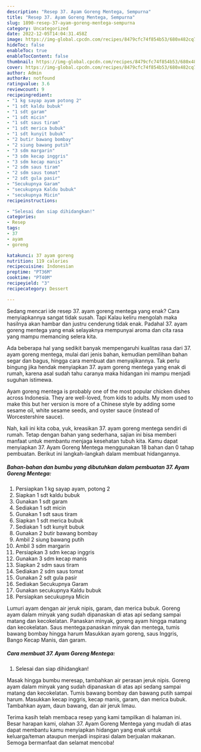```yaml
---
description: "Resep 37. Ayam Goreng Mentega, Sempurna"
title: "Resep 37. Ayam Goreng Mentega, Sempurna"
slug: 1890-resep-37-ayam-goreng-mentega-sempurna
category: Uncategorized
date: 2022-12-05T14:04:31.458Z
image: https://img-global.cpcdn.com/recipes/8479cfc74f854b53/680x482cq70/37-ayam-goreng-mentega-foto-resep-utama.jpg
hideToc: false
enableToc: true
enableTocContent: false
thumbnail: https://img-global.cpcdn.com/recipes/8479cfc74f854b53/680x482cq70/37-ayam-goreng-mentega-foto-resep-utama.jpg
cover: https://img-global.cpcdn.com/recipes/8479cfc74f854b53/680x482cq70/37-ayam-goreng-mentega-foto-resep-utama.jpg
author: Admin
authorAv: notfound
ratingvalue: 3.6
reviewcount: 9
recipeingredient:
- "1 kg sayap ayam potong 2"
- "1 sdt kaldu bubuk"
- "1 sdt garam"
- "1 sdt micin"
- "1 sdt saus tiram"
- "1 sdt merica bubuk"
- "1 sdt kunyit bubuk"
- "2 butir bawang bombay"
- "2 siung bawang putih"
- "3 sdm margarin"
- "3 sdm kecap inggris"
- "3 sdm kecap manis"
- "2 sdm saus tiram"
- "2 sdm saus tomat"
- "2 sdt gula pasir"
- "Secukupnya Garam"
- "secukupnya Kaldu bubuk"
- "secukupnya Micin"
recipeinstructions:

- "Selesai dan siap dihidangkan!"
categories:
- Resep
tags:
- 37
- ayam
- goreng

katakunci: 37 ayam goreng 
nutrition: 119 calories
recipecuisine: Indonesian
preptime: "PT36M"
cooktime: "PT40M"
recipeyield: "3"
recipecategory: Dessert

---
```



Sedang mencari ide resep 37. ayam goreng mentega yang enak? Cara menyiapkannya sangat tidak susah. Tapi Kalau keliru mengolah maka hasilnya akan hambar dan justru cenderung tidak enak. Padahal 37. ayam goreng mentega yang enak selayaknya mempunyai aroma dan cita rasa yang mampu memancing selera kita.


Ada beberapa hal yang sedikit banyak mempengaruhi kualitas rasa dari 37. ayam goreng mentega, mulai dari jenis bahan, kemudian pemilihan bahan segar dan bagus, hingga cara membuat dan menyajikannya. Tak perlu bingung jika hendak menyiapkan 37. ayam goreng mentega yang enak di rumah, karena asal sudah tahu caranya maka hidangan ini mampu menjadi suguhan istimewa.

Ayam goreng mentega is probably one of the most popular chicken dishes across Indonesia. They are well-loved, from kids to adults. My mom used to make this but her version is more of a Chinese style by adding some sesame oil, white sesame seeds, and oyster sauce (instead of Worcestershire sauce).


Nah, kali ini kita coba, yuk, kreasikan 37. ayam goreng mentega sendiri di rumah. Tetap dengan bahan yang sederhana, sajian ini bisa memberi manfaat untuk membantu menjaga kesehatan tubuh kita. Kamu dapat menyiapkan 37. Ayam Goreng Mentega menggunakan 18 bahan dan 0 tahap pembuatan. Berikut ini langkah-langkah dalam membuat hidangannya.

<!--inarticleads1-->

##### Bahan-bahan dan bumbu yang dibutuhkan dalam pembuatan 37. Ayam Goreng Mentega:

1. Persiapkan 1 kg sayap ayam, potong 2
1. Siapkan 1 sdt kaldu bubuk
1. Gunakan 1 sdt garam
1. Sediakan 1 sdt micin
1. Gunakan 1 sdt saus tiram
1. Siapkan 1 sdt merica bubuk
1. Sediakan 1 sdt kunyit bubuk
1. Gunakan 2 butir bawang bombay
1. Ambil 2 siung bawang putih
1. Ambil 3 sdm margarin
1. Persiapkan 3 sdm kecap inggris
1. Gunakan 3 sdm kecap manis
1. Siapkan 2 sdm saus tiram
1. Sediakan 2 sdm saus tomat
1. Gunakan 2 sdt gula pasir
1. Sediakan Secukupnya Garam
1. Gunakan secukupnya Kaldu bubuk
1. Persiapkan secukupnya Micin


Lumuri ayam dengan air jeruk nipis, garam, dan merica bubuk. Goreng ayam dalam minyak yang sudah dipanaskan di atas api sedang sampai matang dan kecokelatan. Panaskan minyak, goreng ayam hingga matang dan kecokelatan. Saus mentega:panaskan minyak dan mentega, tumis bawang bombay hingga harum Masukkan ayam goreng, saus Inggris, Bango Kecap Manis, dan garam. 

<!--inarticleads2-->

##### Cara membuat 37. Ayam Goreng Mentega:


1. Selesai dan siap dihidangkan!

Masak hingga bumbu meresap, tambahkan air perasan jeruk nipis. Goreng ayam dalam minyak yang sudah dipanaskan di atas api sedang sampai matang dan kecokelatan. Tumis bawang bombay dan bawang putih sampai harum. Masukkan kecap inggris, kecap manis, garam, dan merica bubuk. Tambahkan ayam, daun bawang, dan air jeruk limau. 

Terima kasih telah membaca resep yang kami tampilkan di halaman ini. Besar harapan kami, olahan 37. Ayam Goreng Mentega yang mudah di atas dapat membantu kamu menyiapkan hidangan yang enak untuk keluarga/teman ataupun menjadi inspirasi dalam berjualan makanan. Semoga bermanfaat dan selamat mencoba!
